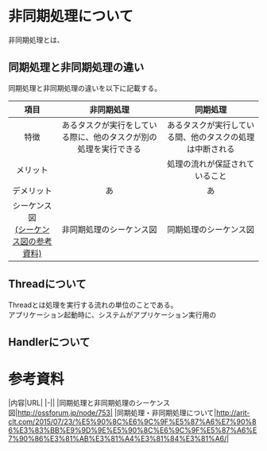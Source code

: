 # 非同期処理について
非同期処理とは、
## 同期処理と非同期処理の違い
同期処理と非同期処理の違いを以下に記載する。

|項目|非同期処理|同期処理|
|:--:|:--:|:--:|
|特徴|あるタスクが実行をしている際に、他のタスクが別の処理を実行できる|あるタスクが実行している間、他のタスクの処理は中断される|
|メリット||処理の流れが保証されていること<br>|
|デメリット|あ|あ|
|シーケンス図<br>[(シーケンス図の参考資料)](http://ossforum.jp/node/753)|非同期処理のシーケンス図|同期処理のシーケンス図|

## Threadについて
Threadとは処理を実行する流れの単位のことである。<br>
アプリケーション起動時に、システムがアプリケーション実行用の

## Handlerについて

# 参考資料
|内容|URL|
|-||
|同期処理と非同期処理のシーケンス図|http://ossforum.jp/node/753|
|同期処理・非同期処理について|http://arit-clt.com/2015/07/23/%E5%90%8C%E6%9C%9F%E5%87%A6%E7%90%86%E3%83%BB%E9%9D%9E%E5%90%8C%E6%9C%9F%E5%87%A6%E7%90%86%E3%81%AB%E3%81%A4%E3%81%84%E3%81%A6/|
